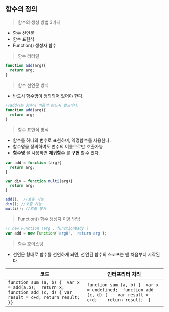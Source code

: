 ## 함수의 정의

> 함수의 생성 방법 3가지

+ 함수 선언문
+ 함수 표현식
+ Function() 생성자 함수

> 함수 리터럴

```javascript
function add(arg){
  return arg;
}
```

> 함수 선언문 방식
+ 반드시 함수명이 정의되어 있어야 한다.

```javascript
//add라는 함수의 이름이 반드시 필요하다.
function add(arg){
  return arg;
}
```

> 함수 표현식 방식
+ 함수를 하나의 변수로 표현하며, 익명함수를 사용한다.
+ 함수명을 정의하여도 변수의 이름으로만 호출가능
+ __함수명__ 을 사용하면 __제귀함수__ 를 __구현__ 할수 있다.

```javascript
var add = function (arg){
  return arg;
}

var div = function multi(arg){
  return arg;
}

add();  //호출 가능
div(); //호출 가능
multi(); //호출 불가

```

> Function() 함수 생성자 이용 방법

```javascript
// new Function (arg , functionbady )
var add = new Function('arg0', 'return arg');
```

> 함수 호이스팅
+ 선언문 형태로 함수를 선언하게 되면, 선언된 함수의 스코프는 맨 처음부터 시작된다

코드 | 인터프리터 처리
--- | ----
``` function sum (a, b) {  var x = add(a,b);  return x; function add (c, d) { var result = c+d; return result; }} ``` | ``` function sum (a, b) {  var x = undefined;  function add (c, d) {    var result = c+d;    return result;  } ```



